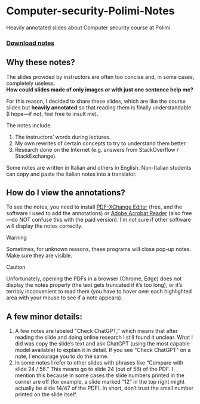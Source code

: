 # Computer-security-Polimi-Notes
Heavily annotated slides about Computer security course at Polimi.

### [Download notes](https://github.com/curiosissimoz/Computer-security-Polimi-Notes/archive/refs/heads/main.zip)

## Why these notes?
The slides provided by instructors are often too concise and, in some cases, completely useless.  
**How could slides made of only images or with just one sentence help me?**

For this reason, I decided to share these slides, which are like the course slides but **heavily annotated** so that reading them is finally understandable (I hope—if not, feel free to insult me).

The notes include:

1.  The instructors’ words during lectures.  
2.  My own rewrites of certain concepts to try to understand them better.  
3.  Research done on the Internet (e.g. answers from StackOverflow / StackExchange).  

Some notes are written in Italian and others in English. Non-Italian students can copy and paste the Italian notes into a translator.

## How do I view the annotations?

To see the notes, you need to install [PDF-XChange Editor](https://pdf-xchange.eu/DL/pdf-xchange-editor.htm) (free, and the software I used to add the annotations) or [Adobe Acrobat Reader](https://get.adobe.com/uk/reader/) (also free—do NOT confuse this with the paid version). I’m not sure if other software will display the notes correctly.

> [!WARNING]  
> Sometimes, for unknown reasons, these programs will close pop-up notes. Make sure they are visible.

> [!CAUTION]  
> Unfortunately, opening the PDFs in a browser (Chrome, Edge) does not display the notes properly (the text gets truncated if it’s too long), or it’s terribly inconvenient to read them (you have to hover over each highlighted area with your mouse to see if a note appears).

## A few minor details:
1.  A few notes are labeled "Check ChatGPT,” which means that after reading the slide and doing online research I still found it unclear. What I did was copy the slide’s text and ask ChatGPT (using the most capable model available) to explain it in detail. If you see "Check ChatGPT” on a note, I encourage you to do the same.  
2.  In some notes I refer to other slides with phrases like “Compare with slide 24 / 56.” This means go to slide 24 (out of 56) of the PDF. I mention this because in some cases the slide numbers printed in the corner are off (for example, a slide marked “12” in the top right might actually be slide 14/47 of the PDF). In short, don’t trust the small number printed on the slide itself.
